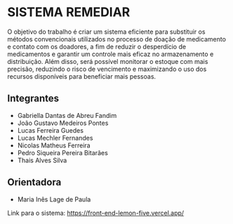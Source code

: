 # SISTEMA REMEDIAR
O objetivo do trabalho é criar um sistema eficiente para substituir os métodos convencionais utilizados no processo de doação de medicamento e contato com os doadores, a fim de reduzir o desperdício de medicamentos e garantir um controle mais eficaz no armazenamento e distribuição. Além disso, será possível monitorar o estoque com mais precisão, reduzindo o risco de vencimento e maximizando o uso dos recursos disponíveis para beneficiar mais pessoas.



## Integrantes

* Gabriella Dantas de Abreu Fandim
* João Gustavo Medeiros Pontes
* Lucas Ferreira Guedes
* Lucas Mechler Fernandes
* Nicolas Matheus Ferreira
* Pedro Siqueira Pereira Bitarães
* Thais Alves Silva

## Orientadora
* Maria Inês Lage de Paula

Link para o sistema: https://front-end-lemon-five.vercel.app/
